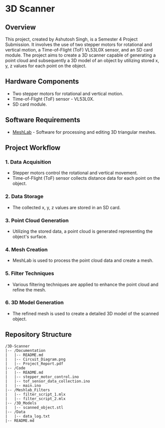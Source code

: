 # 3D Scanner

## Overview

This project, created by Ashutosh Singh, is a Semester 4 Project Submission. It involves the use of two stepper motors for rotational and vertical motion, a Time-of-Flight (ToF) VL53L0X sensor, and an SD card module. The project aims to create a 3D scanner capable of generating a point cloud and subsequently a 3D model of an object by utilizing stored x, y, z values for each point on the object.

## Hardware Components

- Two stepper motors for rotational and vertical motion.
- Time-of-Flight (ToF) sensor - VL53L0X.
- SD card module.

## Software Requirements

- [MeshLab](https://www.meshlab.net/) - Software for processing and editing 3D triangular meshes.

## Project Workflow

### 1. Data Acquisition

- Stepper motors control the rotational and vertical movement.
- Time-of-Flight (ToF) sensor collects distance data for each point on the object.

### 2. Data Storage

- The collected x, y, z values are stored in an SD card.

### 3. Point Cloud Generation

- Utilizing the stored data, a point cloud is generated representing the object's surface.

### 4. Mesh Creation

- MeshLab is used to process the point cloud data and create a mesh.

### 5. Filter Techniques

- Various filtering techniques are applied to enhance the point cloud and refine the mesh.

### 6. 3D Model Generation

- The refined mesh is used to create a detailed 3D model of the scanned object.

## Repository Structure

```plaintext
/3D-Scanner
|-- /Documentation
|   |-- README.md
|   |-- Circuit_Diagram.png
|   |-- Project_Report.pdf
|-- /Code
|   |-- README.md
|   |-- stepper_motor_control.ino
|   |-- tof_sensor_data_collection.ino
|   |-- main.ino
|-- /Meshlab_Filters
|   |-- filter_script_1.mlx
|   |-- filter_script_2.mlx
|-- /3D_Models
|   |-- scanned_object.stl
|-- /Data
|   |-- data_log.txt
|-- README.md

